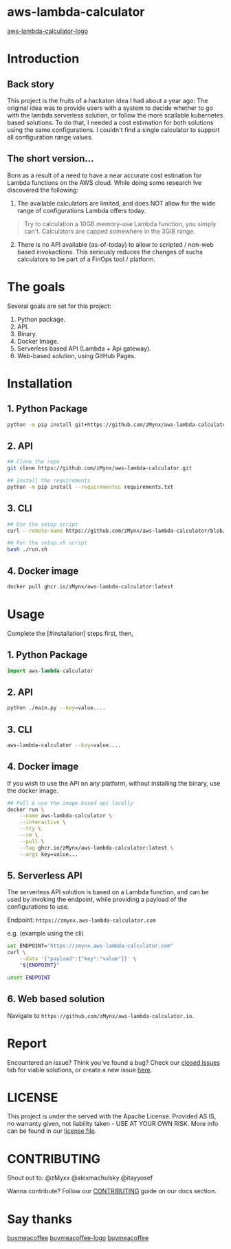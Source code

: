 # aws-lambda-calculator

[aws-lambda-calculator-logo](./docs/IMG_0416.PNG)

# Introduction

## Back story
This project is the fruits of a hackaton idea I had about a year ago:
The original idea was to provide users with a system to decide whether to go with the lambda serverless solution, or follow the more scallable kubernetes based solutions. To do that, I needed a cost estimation for both solutions using the same configurations. I couldn't find a single calculator to support all configuration range values.

## The short version...
Born as a result of a need to have a near accurate cost estination for Lambda functions on the AWS cloud. While doing some research Ive discovered the following:

1. The available calculators are limited, and does NOT allow for the wide range of configurations Lambda offers today. 
> Try to calculation a 10GB memory-use Lambda function, you simply can't. Calculators are capped somewhere in the 3GiB range.
2. There is no API available (as-of-today) to allow to scripted / non-web based invokactions. This seriously reduces the changes of suchs calculators to be part of a FinOps tool / platform.

# The goals
Several goals are set for this project:
1. Python package.
2. API.
3. Binary.
4. Docker Image.
5. Serverless based API (Lambda + Api gateway).
6. Web-based solution, using GitHub Pages.

# Installation
## 1. Python Package
```bash
python -m pip install git+https://github.com/zMynx/aws-lambda-calculator.git#egg=aws-lambda-calculator
```

## 2. API
```bash
## Clone the repo
git clone https://github.com/zMynx/aws-lambda-calculator.git

## Install the requirements
python -m pip install --requirementes requirements.txt
```

## 3. CLI
```bash
## Use the setup script
curl --remote-name https://github.com/zMynx/aws-lambda-calculator/blob/main/run.sh

## Run the setup.sh script
bash ./run.sh
```

## 4. Docker image
```bash
docker pull ghcr.io/zMynx/aws-lambda-calculator:latest
```

# Usage
Complete the [#installation] steps first, then,

## 1. Python Package
```python
import aws-lambda-calculator
```

## 2. API
```bash
python ./main.py --key=value....
```

## 3. CLI
```bash
aws-lambda-calculator --key=value....
```

## 4. Docker image
If you wish to use the API on any platform, without installing the binary, use the docker image.
```bash
## Pull & use the image based api locally
docker run \
    --name aws-lambda-calculator \
    --interactive \
    --tty \
    --rm \
    --pull \
    --tag ghcr.io/zMynx/aws-lambda-calculator:latest \
    --args key=value...
```

## 5. Serverless API
The serverless API solution is based on a Lambda function, and can be used by invoking the endpoint, while providing a payload of the configurations to use.

Endpoint: `https://zmynx.aws-lambda-calculator.com`

e.g. (example using the cli)
```bash
set ENDPOINT="https://zmynx.aws-lambda-calculator.com"
curl \
    --data '{"payload":{"key":"value"}}' \
    "${ENDPOINT}"

unset ENDPOINT
```

## 6. Web based solution
Navigate to `https://github.com/zMynx/aws-lambda-calculator.io`.

# Report
Encountered an issue? Think you've found a bug?
Check our [closed issues](https://github.com/zMynx/aws-lambda-calculator/issues?q=is%3Aissue%20state%3Aclosed) tab for viable solutions,
or create a new issue [here](https://github.com/zMynx/aws-lambda-calculator/issues/new/choose).

# LICENSE
This project is under the served with the Apache License.
Provided AS IS, no warranty given, not liability taken - USE AT YOUR OWN RISK.
More info can be found in our [license file](./LICENSE).

# CONTRIBUTING

Shout out to:
@zMyxx @alexmachulsky @itayyosef

Wanna contribute? Follow our [CONTRIBUTING](./docs/CONTRIBUTING) guide on our docs section.

# Say thanks

[buymeacoffee](buymeacoffee.com/zmynx)
[buymeacoffee-logo](./docs/bmc_qr.png) [buymeacoffee](buymeacoffee.com/zmynx)

